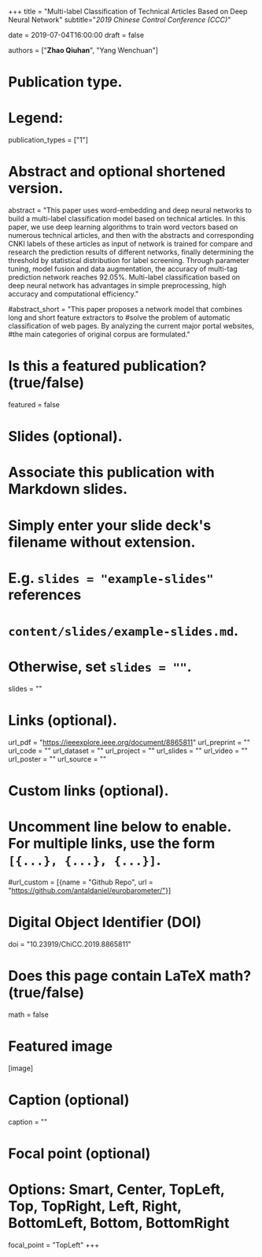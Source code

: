 +++
title = "Multi-label Classification of Technical Articles Based on Deep Neural Network"
subtitle="_2019 Chinese Control Conference (CCC)_"

date = 2019-07-04T16:00:00
draft = false

authors = ["**Zhao Qiuhan**", "Yang Wenchuan"]

# Publication type.
# Legend:

publication_types = ["1"]

# Abstract and optional shortened version.
abstract = "This paper uses word-embedding and deep neural networks to build a multi-label classification model based on technical articles. In this paper, we use deep learning algorithms to train word vectors based on numerous technical articles, and then with the abstracts and corresponding CNKI labels of these articles as input of network is trained for compare and research the prediction results of different networks, finally determining the threshold by statistical distribution for label screening. Through parameter tuning, model fusion and data augmentation, the accuracy of multi-tag prediction network reaches 92.05%. Multi-label classification based on deep neural network has advantages in simple preprocessing, high accuracy and computational efficiency."

#abstract_short = "This paper proposes a network model that combines long and short feature extractors to #solve the problem of automatic classification of web pages. By analyzing the current major portal websites, #the main categories of original corpus are formulated."

# Is this a featured publication? (true/false)
featured = false

# Slides (optional).
#   Associate this publication with Markdown slides.
#   Simply enter your slide deck's filename without extension.
#   E.g. `slides = "example-slides"` references 
#   `content/slides/example-slides.md`.
#   Otherwise, set `slides = ""`.
slides = ""

# Links (optional).
url_pdf = "https://ieeexplore.ieee.org/document/8865811"
url_preprint = ""
url_code = ""
url_dataset = ""
url_project = ""
url_slides = ""
url_video = ""
url_poster = ""
url_source = ""

# Custom links (optional).
#   Uncomment line below to enable. For multiple links, use the form `[{...}, {...}, {...}]`.
#url_custom = [{name = "Github Repo", url = "https://github.com/antaldaniel/eurobarometer/"}]

# Digital Object Identifier (DOI)
doi = "10.23919/ChiCC.2019.8865811"

# Does this page contain LaTeX math? (true/false)
math = false

# Featured image
[image]
  # Caption (optional)
  caption = ""

  # Focal point (optional)
  # Options: Smart, Center, TopLeft, Top, TopRight, Left, Right, BottomLeft, Bottom, BottomRight
  focal_point = "TopLeft"
+++

